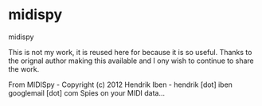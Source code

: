 # midispy
midispy

This is not my work, it is reused here for because it is so useful. Thanks to the orignal author making this available and I ony wish to continue to share the work.

From
MIDISpy - Copyright (c) 2012 Hendrik Iben - hendrik [dot] iben <at> googlemail [dot] com
Spies on your MIDI data...
